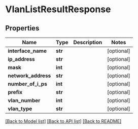 # VlanListResultResponse

## Properties
Name | Type | Description | Notes
------------ | ------------- | ------------- | -------------
**interface_name** | **str** |  | [optional] 
**ip_address** | **str** |  | [optional] 
**mask** | **int** |  | [optional] 
**network_address** | **str** |  | [optional] 
**number_of_i_ps** | **int** |  | [optional] 
**prefix** | **str** |  | [optional] 
**vlan_number** | **int** |  | [optional] 
**vlan_type** | **str** |  | [optional] 

[[Back to Model list]](../README.md#documentation-for-models) [[Back to API list]](../README.md#documentation-for-api-endpoints) [[Back to README]](../README.md)


